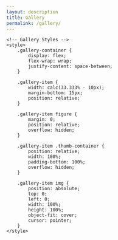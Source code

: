 ```yaml
---
layout: description
title: Gallery
permalink: /gallery/
---
```


<!DOCTYPE html2>
<html lang="en">

<head>
    <meta charset="UTF-8">
    <meta name="viewport" content="width=device-width, initial-scale=1.0">
    <title>Gallery</title>

    <!-- Gallery Styles -->
    <style>
        .gallery-container {
            display: flex;
            flex-wrap: wrap;
            justify-content: space-between;
        }

        .gallery-item {
            width: calc(33.333% - 10px);
            margin-bottom: 15px;
            position: relative;
        }

        .gallery-item figure {
            margin: 0;
            position: relative;
            overflow: hidden;
        }

        .gallery-item .thumb-container {
            position: relative;
            width: 100%;
            padding-bottom: 100%;
            overflow: hidden;
        }

        .gallery-item img {
            position: absolute;
            top: 0;
            left: 0;
            width: 100%;
            height: 100%;
            object-fit: cover;
            cursor: pointer;
        }
    </style>

</head>

<body>
    <section class="gallery line" id="gallery">
        <div class="area gallery-container">
            <!-- Gallery Items -->
            <div class="gallery-item">
                <figure>
                    <div class="thumb-container">
                        <a href="{{ '/675D05B8-FB72-4C9B-8227-4F528B352116.jpeg' | relative_url }}" class="setimgsize" itemprop="contentUrl" data-size="2150x1536">
                            <img src="{{ '/675D05B8-FB72-4C9B-8227-4F528B352116.jpeg' | relative_url }}" class="img_frame" itemprop="thumbnail" alt="">
                        </a>
                    </div>
                </figure>
            </div>
            <div class="gallery-item">
                <figure>
                    <div class="thumb-container">
                        <a href="{{ '/100FB83C-3894-4252-9EF9-FBFCE3A8E8AF.jpeg' | relative_url }}" class="setimgsize" itemprop="contentUrl" data-size="1295x1942">
                            <img src="{{ '/100FB83C-3894-4252-9EF9-FBFCE3A8E8AF.jpeg' | relative_url }}" class="img_frame" itemprop="thumbnail" alt="">
                        </a>
                    </div>
                </figure>
            </div>
            <div class="gallery-item">
                <figure>
                    <div class="thumb-container">
                        <a href="{{ '/0BBC0A4C-DD02-4C4E-9A58-83F1753881A7.jpeg' | relative_url }}" class="setimgsize" itemprop="contentUrl" data-size="1295x1942">
                            <img src="{{ '/0BBC0A4C-DD02-4C4E-9A58-83F1753881A7.jpeg' | relative_url }}" class="img_frame" itemprop="thumbnail" alt="">
                        </a>
                    </div>
                </figure>
            </div>
            <!-- Add more gallery items as needed -->
        </div>
    </section>
</body>

</html>
